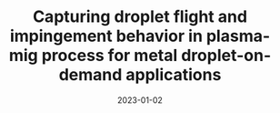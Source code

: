---
title: "Capturing droplet flight and impingement behavior in plasma-mig process for metal droplet-on-demand applications"
collection: publications
permalink: /publication/2023-01-02-droplet-flight
excerpt: 'A. Kapil, N. Kayarthaya, V. Sharma, and A. Sharma'
date: 2023-01-02
venue: 'Journal of Materials Processing Technology'
paperurl: 'https://doi.org/10.1016/j.jmatprotec.2023.117955'
---